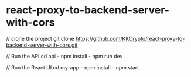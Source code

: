 # react-proxy-to-backend-server-with-cors



// clone the project
git clone https://github.com/KKCrypto/react-proxy-to-backend-server-with-cors.git

// Run the API
cd api -
npm install -
npm run dev

// Run the React UI
cd my-app -
npm install -
npm start
